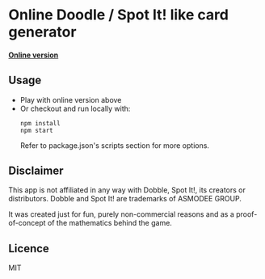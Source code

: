 # Online Doodle / Spot It! like card generator

#### [Online version](https://macrusher.github.io/dobble-generator)

## Usage

- Play with online version above
- Or checkout and run locally with:
    ```
    npm install
    npm start
    ```
    Refer to package.json's scripts section for more options.
    
    
## Disclaimer
This app is not affiliated in any way with Dobble, Spot It!, its creators or distributors.
Dobble and Spot It! are trademarks of ASMODEE GROUP.

It was created just for fun, purely non-commercial reasons and as a proof-of-concept of the mathematics behind the game.

## Licence

MIT
